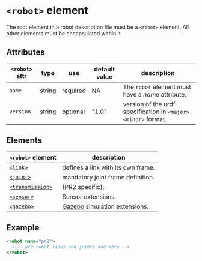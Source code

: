# `<robot>` element

The root element in a robot description file must be a `<robot>` element. All other elements must be encapsulated within it.

## Attributes

| `<robot>` attr | type   | use      | default value | description                                                                                                                                                                                                               |
| -------------- | ------ | -------- | ------------- | ------------------------------------------------------------------------------------------------------------------------------------------------------------------------------------------------------------------------- |
| `name`         | string | required | NA            | The `robot` element must have a *name* attribute. |
| `version`      | string | optional | "1.0"         | version of the urdf specification in `<major>.<minor>` format.                                                                                                                                                            |

## Elements

| `<robot>` element                     | description                                                          |
| ------------------------------------- | -------------------------------------------------------------------- |
| [`<link>`](./link.md)                 | defines a link with its own frame.                                   |
| [`<joint>`](./joint.md)               | mandatory joint frame definition.                                    |
| [`<transmission>`](./transmission.md) | (PR2 specific).                                                      |
| [`<sensor>`](./sensor.md)             | Sensor extensions. |
| [`<gazebo>`](./gazebo.md)             | [Gazebo](http://wiki.ros.org/gazebo_ros_pkgs) simulation extensions. |

## Example

```xml
<robot name="pr2">
  <!-- pr2 robot links and joints and more -->
</robot>
```
